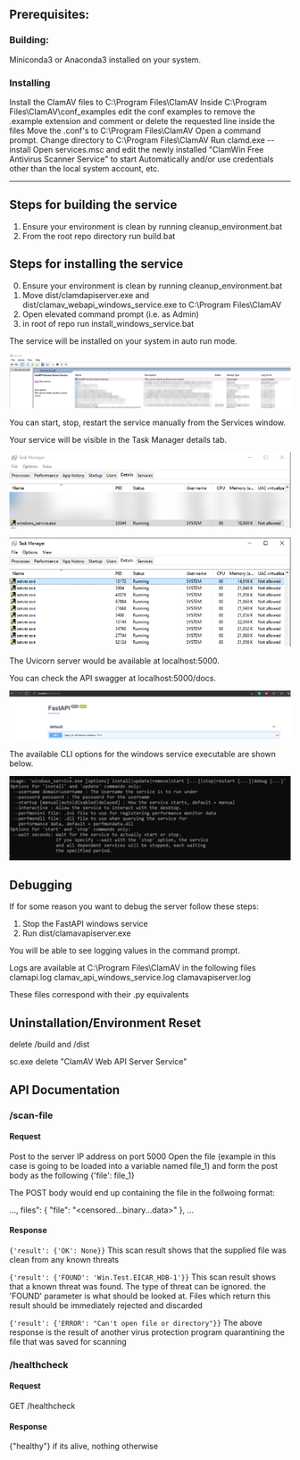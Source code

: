 ## Prerequisites:
### Building:
Miniconda3 or Anaconda3 installed on your system.

### Installing
Install the ClamAV files to C:\Program Files\ClamAV
Inside C:\Program Files\ClamAV\conf_examples edit the conf examples to remove the .example extension and comment or delete the requested line inside the files
Move the .conf's to C:\Program Files\ClamAV
Open a command prompt.
Change directory to C:\Program Files\ClamAV
Run clamd.exe --install
Open services.msc and edit the newly installed "ClamWin Free Antivirus Scanner Service" to start Automatically and/or use credentials other than the local system account, etc.

---
## Steps for building the service
1. Ensure your environment is clean by running cleanup_environment.bat
2. From the root repo directory run build.bat


## Steps for installing the service
0. Ensure your environment is clean by running cleanup_environment.bat
1. Move dist/clamdapiserver.exe and dist/clamav_webapi_windows_service.exe to C:\Program Files\ClamAV
2. Open elevated command prompt (i.e. as Admin)
3. in root of repo run install_windows_service.bat

The service will be installed on your system in auto run mode.

![Service list](docs/service-list.png)

You can start, stop, restart the service manually from the Services window.

Your service will be visible in the Task Manager details tab.

![Windows Service Process](docs/windows-service-process.png)

![Server processes](docs/server.png)

The Uvicorn server would be available at localhost:5000. 

You can check the API swagger at localhost:5000/docs.

![FastAPI Swagger](docs/fastapi-swagger.png)

The available CLI options for the windows service executable are shown below.

![Windows Service CLI Options](docs/cli-options.png)

## Debugging

If for some reason you want to debug the server follow these steps:
1. Stop the FastAPI windows service
2. Run dist/clamavapiserver.exe

You will be able to see logging values in the command prompt.

Logs are available at C:\Program Files\ClamAV in the following files
clamapi.log
clamav_api_windows_service.log
clamavapiserver.log

These files correspond with their .py equivalents


## Uninstallation/Environment Reset

delete /build and /dist

sc.exe delete "ClamAV Web API Server Service"



## API Documentation

### /scan-file

#### Request

Post to the server IP address on port 5000
Open the file (example in this case is going to be loaded into a variable named file_1)
and form the post body as the following
{'file': file_1}

The POST body would end up containing the file in the follwoing format:

...,
files": {
    "file": "<censored...binary...data>"
},
...

#### Response

`{'result': {'OK': None}}`
This scan result shows that the supplied file was clean from any known threats

`{'result': {'FOUND': 'Win.Test.EICAR_HDB-1'}}`
This scan result shows that a known threat was found. The type of threat can be ignored. the 'FOUND' parameter is what should be looked at.
Files which return this result should be immediately rejected and discarded


`{'result': {'ERROR': "Can't open file or directory"}}`
The above response is the result of another virus protection program quarantining the file that was saved for scanning


### /healthcheck

#### Request

GET /healthcheck

#### Response

{"healthy"} if its alive, nothing otherwise
